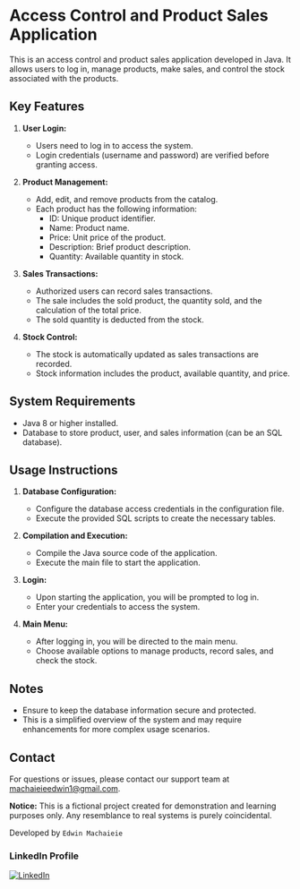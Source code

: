 # Access Control and Product Sales Application

This is an access control and product sales application developed in Java. It allows users to log in, manage products, make sales, and control the stock associated with the products.

## Key Features

1. **User Login:**
   - Users need to log in to access the system.
   - Login credentials (username and password) are verified before granting access.

2. **Product Management:**
   - Add, edit, and remove products from the catalog.
   - Each product has the following information:
     - ID: Unique product identifier.
     - Name: Product name.
     - Price: Unit price of the product.
     - Description: Brief product description.
     - Quantity: Available quantity in stock.

3. **Sales Transactions:**
   - Authorized users can record sales transactions.
   - The sale includes the sold product, the quantity sold, and the calculation of the total price.
   - The sold quantity is deducted from the stock.

4. **Stock Control:**
   - The stock is automatically updated as sales transactions are recorded.
   - Stock information includes the product, available quantity, and price.

## System Requirements

- Java 8 or higher installed.
- Database to store product, user, and sales information (can be an SQL database).

## Usage Instructions

1. **Database Configuration:**
   - Configure the database access credentials in the configuration file.
   - Execute the provided SQL scripts to create the necessary tables.

2. **Compilation and Execution:**
   - Compile the Java source code of the application.
   - Execute the main file to start the application.

3. **Login:**
   - Upon starting the application, you will be prompted to log in.
   - Enter your credentials to access the system.

4. **Main Menu:**
   - After logging in, you will be directed to the main menu.
   - Choose available options to manage products, record sales, and check the stock.

## Notes

- Ensure to keep the database information secure and protected.
- This is a simplified overview of the system and may require enhancements for more complex usage scenarios.

## Contact

For questions or issues, please contact our support team at machaieieedwin1@gmail.com.

**Notice:** This is a fictional project created for demonstration and learning purposes only. Any resemblance to real systems is purely coincidental.

Developed by  `Edwin Machaieie` 

### LinkedIn Profile
[![LinkedIn](https://img.shields.io/badge/LinkedIn-YourName-blue?style=flat-square&logo=linkedin)](https://www.linkedin.com/in/edwin-machaieie-ab5156279/)



